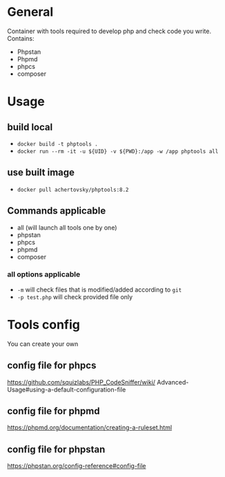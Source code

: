 # General
Container with tools required to develop php and check code you write. Contains:
- Phpstan
- Phpmd
- phpcs
- composer

# Usage
## build local
- `docker build -t phptools .`
- `docker run --rm -it -u ${UID} -v ${PWD}:/app -w /app phptools all`<br>
## use built image
- `docker pull achertovsky/phptools:8.2`<br>
## Commands applicable
- all (will launch all tools one by one)
- phpstan
- phpcs
- phpmd
- composer

### all options applicable
- `-m` will check files that is modified/added according to `git`
- `-p test.php` will check provided file only

# Tools config
You can create your own
## config file for phpcs
https://github.com/squizlabs/PHP_CodeSniffer/wiki/
Advanced-Usage#using-a-default-configuration-file
## config file for phpmd
https://phpmd.org/documentation/creating-a-ruleset.html
## config file for phpstan
https://phpstan.org/config-reference#config-file

